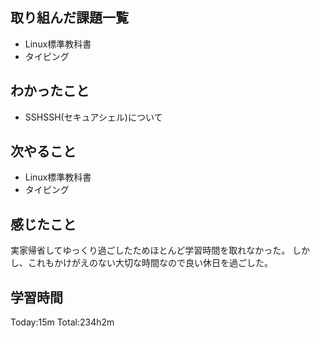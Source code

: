 ## 取り組んだ課題一覧
 - Linux標準教科書
 - タイピング
## わかったこと
 - SSHSSH(セキュアシェル)について
## 次やること
 - Linux標準教科書
 - タイピング
## 感じたこと
実家帰省してゆっくり過ごしたためほとんど学習時間を取れなかった。
しかし、これもかけがえのない大切な時間なので良い休日を過ごした。
## 学習時間
Today:15m  Total:234h2m